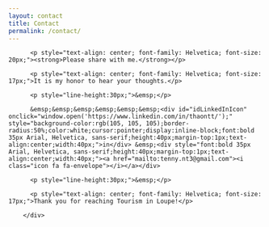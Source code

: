 ```yaml
---
layout: contact
title: Contact
permalink: /contact/
---
```

<div class="wrapper">
        <div class="contact">

          <p style="text-align: center; font-family: Helvetica; font-size: 20px;"><strong>Please share with me.</strong></p>
          
          <p style="text-align: center; font-family: Helvetica; font-size: 17px;">It is my honor to hear your thoughts.</p>
          
          <p style="line-height:30px;">&emsp;</p>
          
          &emsp;&emsp;&emsp;&emsp;&emsp;&emsp;<div id="idLinkedInIcon" onclick="window.open('https://www.linkedin.com/in/thaontt/');" style="background-color:rgb(105, 105, 105);border-radius:50%;color:white;cursor:pointer;display:inline-block;font:bold 35px Arial, Helvetica, sans-serif;height:40px;margin-top:1px;text-align:center;width:40px;">in</div> &emsp;<div style="font:bold 35px Arial, Helvetica, sans-serif;height:40px;margin-top:1px;text-align:center;width:40px;"><a href="mailto:tenny.nt3@gmail.com"><i class="icon fa fa-envelope"></i></a></div>
          
          <p style="line-height:30px;">&emsp;</p>
         
          <p style="text-align: center; font-family: Helvetica; font-size: 17px;">Thank you for reaching Tourism in Loupe!</p>

        </div>
</div>
